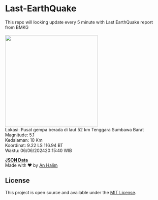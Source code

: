 # Last-EarthQuake
This repo will looking update every 5 minute with Last EarthQuake report from BMKG
<br>
<br>
<img src="https://static.bmkg.go.id/20240606201540.mmi.jpg" width="300"/>
<br>
Lokasi: Pusat gempa berada di laut 52 km Tenggara Sumbawa Barat <br>
Magnitude: 5.1 <br>
Kedalaman: 10 Km <br>
Koordinat: 9.22 LS 116.94 BT <br>
Waktu: 06/06/202420:15:40 WIB <br>

<a href="./data/data.json">**JSON Data**</a>
<br>
Made with ❤️ by <a href="https://github.com/an-halim">An Halim</a>
## License

This project is open source and available under the [MIT License](LICENSE).
